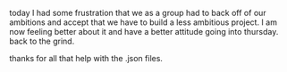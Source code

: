 today I had some frustration that we as a group had to back off of our ambitions
and accept that we have to build a less ambitious project. I am now feeling better
about it and have a better attitude going into thursday. back to the grind.

thanks for all that help with the .json files.
